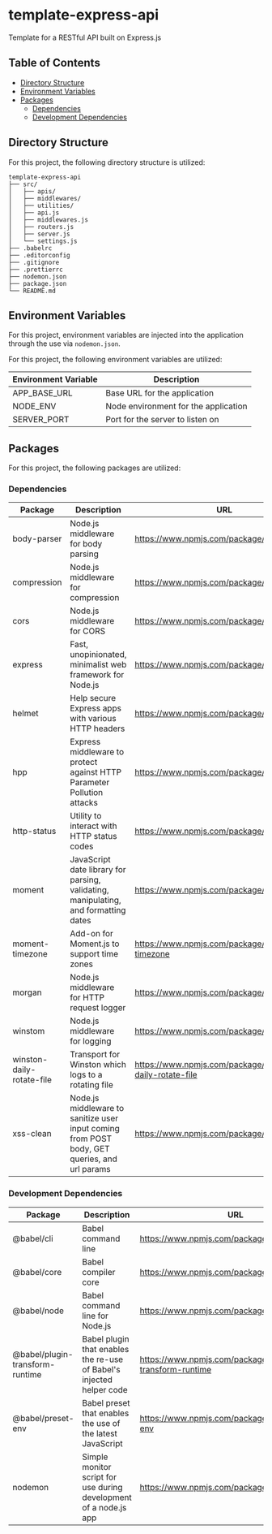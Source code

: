 # template-express-api

Template for a RESTful API built on Express.js

## Table of Contents

- [Directory Structure](#directory-structure)
- [Environment Variables](#environment-variables)
- [Packages](#packages)
  - [Dependencies](#dependencies)
  - [Development Dependencies](#development-dependencies)

## Directory Structure

For this project, the following directory structure is utilized:

```text
template-express-api
├── src/
│   ├── apis/
│   ├── middlewares/
│   ├── utilities/
│   ├── api.js
│   ├── middlewares.js
│   ├── routers.js
│   ├── server.js
│   └── settings.js
├── .babelrc
├── .editorconfig
├── .gitignore
├── .prettierrc
├── nodemon.json
├── package.json
└── README.md
```

## Environment Variables

For this project, environment variables are injected into the application through the use via `nodemon.json`.

For this project, the following environment variables are utilized:

| Environment Variable | Description                          |
| -------------------- | ------------------------------------ |
| APP_BASE_URL         | Base URL for the application         |
| NODE_ENV             | Node environment for the application |
| SERVER_PORT          | Port for the server to listen on     |

## Packages

For this project, the following packages are utilized:

### Dependencies

| Package                   | Description                                                                                  | URL                                                     |
| ------------------------- | -------------------------------------------------------------------------------------------- | ------------------------------------------------------- |
| body-parser               | Node.js middleware for body parsing                                                          | https://www.npmjs.com/package/body-parser               |
| compression               | Node.js middleware for compression                                                           | https://www.npmjs.com/package/compression               |
| cors                      | Node.js middleware for CORS                                                                  | https://www.npmjs.com/package/cors                      |
| express                   | Fast, unopinionated, minimalist web framework for Node.js                                    | https://www.npmjs.com/package/express                   |
| helmet                    | Help secure Express apps with various HTTP headers                                           | https://www.npmjs.com/package/helmet                    |
| hpp                       | Express middleware to protect against HTTP Parameter Pollution attacks                       | https://www.npmjs.com/package/hpp                       |
| http-status               | Utility to interact with HTTP status codes                                                   | https://www.npmjs.com/package/http-status               |
| moment                    | JavaScript date library for parsing, validating, manipulating, and formatting dates          | https://www.npmjs.com/package/moment                    |
| moment-timezone           | Add-on for Moment.js to support time zones                                                   | https://www.npmjs.com/package/moment-timezone           |
| morgan                    | Node.js middleware for HTTP request logger                                                   | https://www.npmjs.com/package/morgan                    |
| winstom                   | Node.js middleware for logging                                                               | https://www.npmjs.com/package/winston                   |
| winston-daily-rotate-file | Transport for Winston which logs to a rotating file                                          | https://www.npmjs.com/package/winston-daily-rotate-file |
| xss-clean                 | Node.js middleware to sanitize user input coming from POST body, GET queries, and url params | https://www.npmjs.com/package/xss-clean                 |

### Development Dependencies

| Package                         | Description                                                          | URL                                                           |
| ------------------------------- | -------------------------------------------------------------------- | ------------------------------------------------------------- |
| @babel/cli                      | Babel command line                                                   | https://www.npmjs.com/package/@babel/cli                      |
| @babel/core                     | Babel compiler core                                                  | https://www.npmjs.com/package/@babel/core                     |
| @babel/node                     | Babel command line for Node.js                                       | https://www.npmjs.com/package/@babel/node                     |
| @babel/plugin-transform-runtime | Babel plugin that enables the re-use of Babel's injected helper code | https://www.npmjs.com/package/@babel/plugin-transform-runtime |
| @babel/preset-env               | Babel preset that enables the use of the latest JavaScript           | https://www.npmjs.com/package/@babel/preset-env               |
| nodemon                         | Simple monitor script for use during development of a node.js app    | https://www.npmjs.com/package/nodemon                         |
